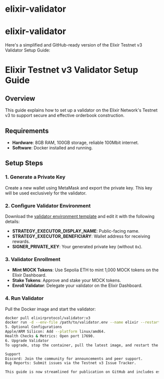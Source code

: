 # elixir-validator
# elixir-validator
Here's a simplified and GitHub-ready version of the Elixir Testnet v3 Validator Setup Guide:
# Elixir Testnet v3 Validator Setup Guide

## Overview
This guide explains how to set up a validator on the Elixir Network's Testnet v3 to support secure and effective orderbook construction.

## Requirements
- **Hardware**: 8GB RAM, 100GB storage, reliable 100Mbit internet.
- **Software**: Docker installed and running.

## Setup Steps

### 1. Generate a Private Key
Create a new wallet using MetaMask and export the private key. This key will be used exclusively for the validator.

### 2. Configure Validator Environment
Download the [validator environment template](#) and edit it with the following details:
- **STRATEGY_EXECUTOR_DISPLAY_NAME**: Public-facing name.
- **STRATEGY_EXECUTOR_BENEFICIARY**: Wallet address for receiving rewards.
- **SIGNER_PRIVATE_KEY**: Your generated private key (without `0x`).

### 3. Validator Enrollment
- **Mint MOCK Tokens**: Use Sepolia ETH to mint 1,000 MOCK tokens on the Elixir Dashboard.
- **Stake Tokens**: Approve and stake your MOCK tokens.
- **Enroll Validator**: Delegate your validator on the Elixir Dashboard.

### 4. Run Validator
Pull the Docker image and start the validator:
```bash
docker pull elixirprotocol/validator:v3
docker run -d --env-file /path/to/validator.env --name elixir --restart unless-stopped elixirprotocol/validator:v3
5. Optional Configurations
Apple/ARM Silicon: Add --platform linux/amd64.
Health Checks & Metrics: Open port 17690.
6. Upgrade Validator
To upgrade, stop the container, pull the latest image, and restart the validator.

Support
Discord: Join the community for announcements and peer support.
Bug Reports: Submit issues via the Testnet v3 Issue Tracker.

This guide is now streamlined for publication on GitHub and includes essential setup instructions.
